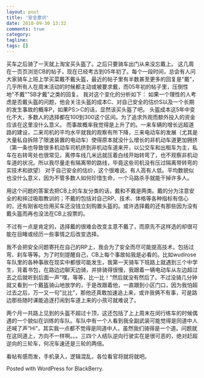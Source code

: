 ```yaml
---
layout: post
title: '安全意识'
date: 2010-09-30 13:32
comments: true
category: 
tagline: 
tags: []
---
```

    

买车之后骑了一天就上淘宝买头盔了。之后只要骑车出门从来没忘戴上。
这几周在一页页浏览CB的帖子，现在已经考古到05年初了。每个一段时间，总会有人问大家骑车上班上学买菜戴不戴头盔，最近的帖子里有半数甚至更多的回复是"戴"，几乎所有人在周末活动的时候都主动或被要求戴，而05年初的帖子里，压倒性地"不戴""SB才戴"之类的回复。
我对这个变化的分析如下：
如果一个理性的人考虑是否戴头盔的问题，他会关注头盔的成本C、对自己安全的估价S以及一个长期的发生事故的概率P，如果PS＞C的话，显然该买头盔了吧。
头盔成本这5年中变化不大，多数人的选择都在100到300这个区间。为了追求外观而额外投入的资金应该在这里没什么意义。
而事故概率我觉得是上升了的。一来车辆的增长远超道路的建设，二来司机的平均水平就我的观察有所下降，三来电动车的发展（尤其是大量私自拆除了限速装置的电动车）使得原本就没什么增长的非机动车道更加拥挤（第一条也导致很多机动车司机挤到非机动车道来开，以公交车和出租车为主，私车在右转弯处也很常见，离停车线几米远就压着白线开始转弯了，也不观察非机动车道的状况。所以我尽量走有隔离带的路线，毕竟这些司机没有压过隔离带转弯的实技术和欲望）
对于自己安全的估价，这个很难说。有人高有人低。平均数貌似也没什么意义，因为不管多数人如何珍惜生命，一个马路杀手就能干掉许多人。

用这个问题的答案去把CB上的车友分类的话，戴和不戴是两类。戴的分为注意安全的和摔过吸取教训的；不戴的包括对自己RP、技术、体格等各种指标有信心的，还有刚省吃俭用买车还没钱立刻购置头盔的。或许选择戴的还有那些因为没有戴头盔而再也没法在CB上投票的。

不过有一点是肯定的，选择戴的很难会改变主意不戴了，而原先不这样选的却很可能在目睹或经历一些事情之后改变选择。

我不会把安全问题寄托在自己的RP上，我会为了安全而尽可能提高技术，包括过弯、刹车等等。为了时刻提醒自己，CB上每个事故帖我是必看的。比如wudirose车队里的各种事故在现实中都很可能发生，我第一天骑车下班路上就遇到三个中学生，背着书包，在路边边聊天边骑，并排骑得很慢，我跟着一辆电动车从左边超过去之后就听到后面一声"嘿，等等，比一比！"然后就没有然后了。不过没骑几分钟就又看到一个戴盔骑山地放学的，于是改跟着他，一直跟到小区门口，因为我怕超过去之后，万一又一句"比比"，那他还真敢加速追上来，或许我俩不有事，可是路边那些随时课能追逐打闹到车道上来的小孩可就难说了。

两个月一共路上见到的头盔不超过十顶，这还包括了上上周末在闵行练车的时候偶遇的一个貌似在训练的车队。车队中有一个人看到我全副武装可能觉得是同道中人还喊了声"Hi"，其实我一点都不觉得是同道中人，虽然我们骑得是一个道。问题就在这同道上，方向不一样啊。。。三四个人结队逆向行驶实在是很可恶的，绝对赶超逆向的三轮车，何况车速还是三轮的两倍。

看帖有感而发，手机录入，逻辑混乱，各位看官将就将就吧。 

Posted with WordPress for BlackBerry.
